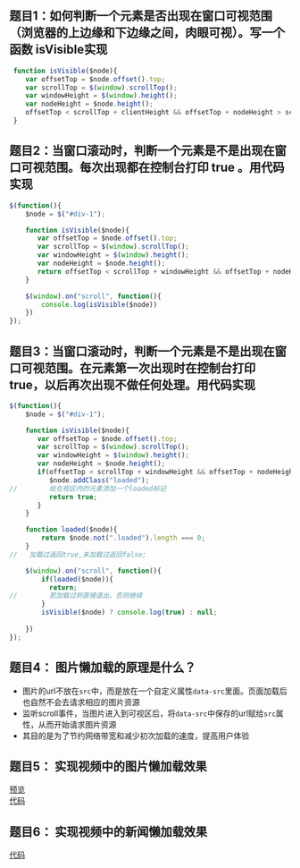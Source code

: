 ## 题目1：如何判断一个元素是否出现在窗口可视范围（浏览器的上边缘和下边缘之间，肉眼可视）。写一个函数 isVisible实现
```javascript
 function isVisible($node){
    var offsetTop = $node.offset().top;
    var scrollTop = $(window).scrollTop();
    var windowHeight = $(window).height();
    var nodeHeight = $node.height();
    offsetTop < scrollTop + clientHeight && offsetTop + nodeHeight > scrollTop ? return true : return false;
 }
```

## 题目2：当窗口滚动时，判断一个元素是不是出现在窗口可视范围。每次出现都在控制台打印 true 。用代码实现
```javascript
$(function(){
    $node = $("#div-1");

    function isVisible($node){
       var offsetTop = $node.offset().top;
       var scrollTop = $(window).scrollTop();
       var windowHeight = $(window).height();
       var nodeHeight = $node.height();
       return offsetTop < scrollTop + windowHeight && offsetTop + nodeHeight > scrollTop ? true : false;
    }

    $(window).on("scroll", function(){
        console.log(isVisible($node))
    })
});
```

## 题目3：当窗口滚动时，判断一个元素是不是出现在窗口可视范围。在元素第一次出现时在控制台打印 true，以后再次出现不做任何处理。用代码实现
```javascript
$(function(){
    $node = $("#div-1");

    function isVisible($node){
       var offsetTop = $node.offset().top;
       var scrollTop = $(window).scrollTop();
       var windowHeight = $(window).height();
       var nodeHeight = $node.height();
       if(offsetTop < scrollTop + windowHeight && offsetTop + nodeHeight > scrollTop){
          $node.addClass("loaded");
//        给在视区内的元素添加一个loaded标记
          return true;
       }
    }

    function loaded($node){
        return $node.not(".loaded").length === 0;
    }
//   加载过返回true,未加载过返回false;

    $(window).on("scroll", function(){
        if(loaded($node)){
          return;
//        若加载过则直接退出，否则继续
        }
        isVisible($node) ? console.log(true) : null;
        
    })
});
```

## 题目4： 图片懒加载的原理是什么？
* 图片的url不放在`src`中，而是放在一个自定义属性`data-src`里面。页面加载后也自然不会去请求相应的图片资源
* 监听scroll事件，当图片进入到可视区后，将`data-src`中保存的url赋给`src`属性，从而开始请求图片资源
* 其目的是为了节约网络带宽和减少初次加载的速度，提高用户体验

## 题目5： 实现视频中的图片懒加载效果
[预览](http://book.jirengu.com/jirengu-inc/jrg-renwu11/homework/%E5%88%98%E5%AE%87%E8%B6%85/%E8%BF%9B%E9%98%B6/lazyload.html)  
[代码](./lazyload.html)

## 题目6： 实现视频中的新闻懒加载效果
[代码](.lazyloadnews.html)